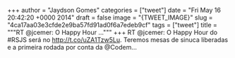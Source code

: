 
+++
author = "Jaydson Gomes"
categories = ["tweet"]
date = "Fri May 16 20:42:20 +0000 2014"
draft = false
image = "{TWEET_IMAGE}"
slug = "4ca17aa03e3cfde2e9ba57fd91ad0f6a7edeb9cf"
tags = ["tweet"]
title = """RT @jcemer: O Happy Hour ..."""
+++
RT @jcemer: O Happy Hour do #RSJS será no http://t.co/uZA1Tzw5Lu. Teremos mesas de sinuca liberadas e a primeira rodada por conta da @Codem…
